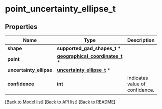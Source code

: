 # point_uncertainty_ellipse_t

## Properties
Name | Type | Description | Notes
------------ | ------------- | ------------- | -------------
**shape** | **supported_gad_shapes_t \*** |  | 
**point** | [**geographical_coordinates_t**](geographical_coordinates.md) \* |  | 
**uncertainty_ellipse** | [**uncertainty_ellipse_t**](uncertainty_ellipse.md) \* |  | 
**confidence** | **int** | Indicates value of confidence. | 

[[Back to Model list]](../README.md#documentation-for-models) [[Back to API list]](../README.md#documentation-for-api-endpoints) [[Back to README]](../README.md)


